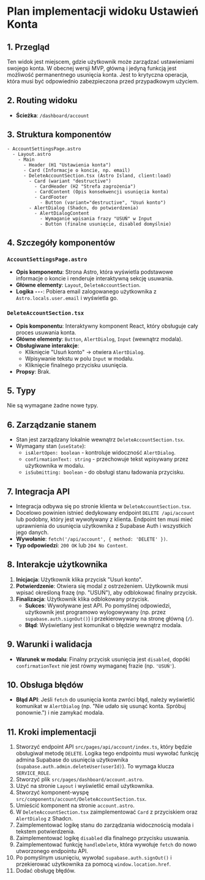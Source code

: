 # Plan implementacji widoku Ustawień Konta

## 1. Przegląd
Ten widok jest miejscem, gdzie użytkownik może zarządzać ustawieniami swojego konta. W obecnej wersji MVP, główną i jedyną funkcją jest możliwość permanentnego usunięcia konta. Jest to krytyczna operacja, która musi być odpowiednio zabezpieczona przed przypadkowym użyciem.

## 2. Routing widoku
- **Ścieżka**: `/dashboard/account`

## 3. Struktura komponentów
```
- AccountSettingsPage.astro
  - Layout.astro
    - Main
      - Header (H1 "Ustawienia konta")
      - Card (Informacje o koncie, np. email)
      - DeleteAccountSection.tsx (Astro Island, client:load)
        - Card (wariant "destructive")
          - CardHeader (H2 "Strefa zagrożenia")
          - CardContent (Opis konsekwencji usunięcia konta)
          - CardFooter
            - Button (variant="destructive", "Usuń konto")
        - AlertDialog (Shadcn, do potwierdzenia)
          - AlertDialogContent
            - Wymaganie wpisania frazy "USUŃ" w Input
            - Button (finalne usunięcie, disabled domyślnie)
```

## 4. Szczegóły komponentów
### `AccountSettingsPage.astro`
- **Opis komponentu**: Strona Astro, która wyświetla podstawowe informacje o koncie i renderuje interaktywną sekcję usuwania.
- **Główne elementy**: `Layout`, `DeleteAccountSection`.
- **Logika `---`**: Pobiera email zalogowanego użytkownika z `Astro.locals.user.email` i wyświetla go.

### `DeleteAccountSection.tsx`
- **Opis komponentu**: Interaktywny komponent React, który obsługuje cały proces usuwania konta.
- **Główne elementy**: `Button`, `AlertDialog`, `Input` (wewnątrz modala).
- **Obsługiwane interakcje**:
  - Kliknięcie "Usuń konto" -> otwiera `AlertDialog`.
  - Wpisywanie tekstu w polu `Input` w modalu.
  - Kliknięcie finalnego przycisku usunięcia.
- **Propsy**: Brak.

## 5. Typy
Nie są wymagane żadne nowe typy.

## 6. Zarządzanie stanem
- Stan jest zarządzany lokalnie wewnątrz `DeleteAccountSection.tsx`.
- Wymagany stan (`useState`):
  - `isAlertOpen: boolean` - kontroluje widoczność `AlertDialog`.
  - `confirmationText: string` - przechowuje tekst wpisywany przez użytkownika w modalu.
  - `isSubmitting: boolean` - do obsługi stanu ładowania przycisku.

## 7. Integracja API
- Integracja odbywa się po stronie klienta w `DeleteAccountSection.tsx`.
- Docelowo powinien istnieć dedykowany endpoint `DELETE /api/account` lub podobny, który jest wywoływany z klienta. Endpoint ten musi mieć uprawnienia do usunięcia użytkownika z Supabase Auth i wszystkich jego danych.
- **Wywołanie**: `fetch('/api/account', { method: 'DELETE' })`.
- **Typ odpowiedzi**: `200 OK` lub `204 No Content`.

## 8. Interakcje użytkownika
1. **Inicjacja**: Użytkownik klika przycisk "Usuń konto".
2. **Potwierdzenie**: Otwiera się modal z ostrzeżeniem. Użytkownik musi wpisać określoną frazę (np. "USUŃ"), aby odblokować finalny przycisk.
3. **Finalizacja**: Użytkownik klika odblokowany przycisk.
   - **Sukces**: Wywoływane jest API. Po pomyślnej odpowiedzi, użytkownik jest programowo wylogowywany (np. przez `supabase.auth.signOut()`) i przekierowywany na stronę główną (`/`).
   - **Błąd**: Wyświetlany jest komunikat o błędzie wewnątrz modala.

## 9. Warunki i walidacja
- **Warunek w modalu**: Finalny przycisk usunięcia jest `disabled`, dopóki `confirmationText` nie jest równy wymaganej frazie (np. `'USUŃ'`).

## 10. Obsługa błędów
- **Błąd API**: Jeśli `fetch` do usunięcia konta zwróci błąd, należy wyświetlić komunikat w `AlertDialog` (np. "Nie udało się usunąć konta. Spróbuj ponownie.") i nie zamykać modala.

## 11. Kroki implementacji
1. Stworzyć endpoint API `src/pages/api/account/index.ts`, który będzie obsługiwał metodę `DELETE`. Logika tego endpointu musi wywołać funkcję admina Supabase do usunięcia użytkownika (`supabase.auth.admin.deleteUser(userId)`). To wymaga klucza `SERVICE_ROLE`.
2. Stworzyć plik `src/pages/dashboard/account.astro`.
3. Użyć na stronie `Layout` i wyświetlić email użytkownika.
4. Stworzyć komponent-wyspę `src/components/account/DeleteAccountSection.tsx`.
5. Umieścić komponent na stronie `account.astro`.
6. W `DeleteAccountSection.tsx` zaimplementować `Card` z przyciskiem oraz `AlertDialog` z Shadcn.
7. Zaimplementować logikę stanu do zarządzania widocznością modala i tekstem potwierdzenia.
8. Zaimplementować logikę `disabled` dla finalnego przycisku usuwania.
9. Zaimplementować funkcję `handleDelete`, która wywołuje `fetch` do nowo utworzonego endpointu API.
10. Po pomyślnym usunięciu, wywołać `supabase.auth.signOut()` i przekierować użytkownika za pomocą `window.location.href`.
11. Dodać obsługę błędów. 
